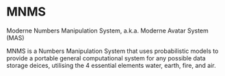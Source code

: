 # MNMS
Moderne Numbers Manipulation System, a.k.a. Moderne Avatar System (MAS)

MNMS is a Numbers Manipulation System that uses probabilistic models to provide a portable general computational system for any possible data storage deices, utilising the 4 essential elements water, earth, fire, and air. 
